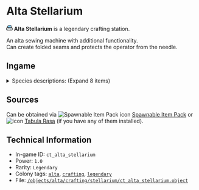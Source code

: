 # Alta Stellarium

<img src="https://raw.githubusercontent.com/Ceterai/Enternia/main/objects/alta/crafting/stellarium/icon.png" alt="Alta Stellarium icon" loading="lazy" height="16px" width="auto" /> **Alta Stellarium** is a legendary crafting station.

An alta sewing machine with additional functionality.  
Can create folded seams and protects the operator from the needle.

## Ingame

<details markdown="1"><summary>Species descriptions: (Expand 8 items)</summary>

- Alta: I can make cloth and clothing here.
- Apex: Some sort of an alta mainframe. Might contain useful information.
- Avian: A giant electronic library!
- Floran: Floran can make equipment for wiring thingsss.
- Glitch: Pleased. A workstation for creating wiring related equipment. Very handy.
- Human: Wiring related equipment can be crafted on this workstation. Neat!
- Hylotl: For wiring tools and accessories, this is the go to workstation.
- Novakid: A workstation for all things wirin' related.

</details>

## Sources

Can be obtained via <img src="https://raw.githubusercontent.com/Silverfeelin/Starbound-SpawnableItemPack/master/interface/sip/iconSmall.png" alt="Spawnable Item Pack icon" width="18" height="14"/> [Spawnable Item Pack](https://steamcommunity.com/sharedfiles/filedetails/?id=733665104) or <img src="https://steamuserimages-a.akamaihd.net/ugc/263843960696222713/3EC9A7C005541F7D577EBCB8C5736B4EFC9973D6/" alt="icon" width="8" height="12"/> [Tabula Rasa](https://community.playstarbound.com/resources/the-tabula-rasa.3222/) (if you have any of them installed).

## Technical Information

- In-game ID: `ct_alta_stellarium`
- Power: `1.0`
- Rarity: `Legendary`
- Colony tags: [`alta`](https://ceterai.github.io/MyEnternia/Wiki/Tags/Alta), [`crafting`](https://ceterai.github.io/MyEnternia/Wiki/Tags/Crafting), [`legendary`](https://ceterai.github.io/MyEnternia/Wiki/Tags/Legendary)
- File: [`/objects/alta/crafting/stellarium/ct_alta_stellarium.object`](https://github.com/Ceterai/Enternia/blob/main/objects/alta/crafting/stellarium/ct_alta_stellarium.object)
